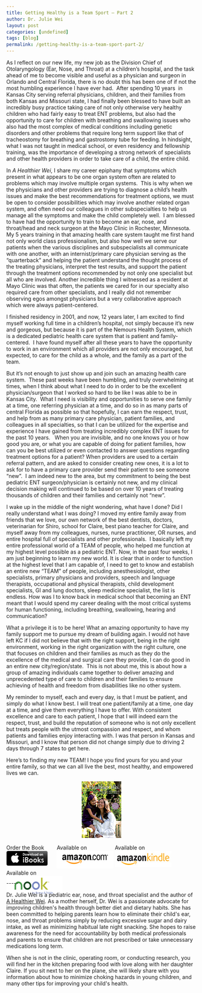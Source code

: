 ```yaml
---
title: Getting Healthy is a Team Sport – Part 2
author: Dr. Julie Wei
layout: post
categories: [undefined]
tags: [blog]
permalink: /getting-healthy-is-a-team-sport-part-2/
---
```

As I reflect on our new life, my new job as the Division Chief of Otolaryngology (Ear, Nose, and Throat) at a children’s hospital, and the task ahead of me to become visible and useful as a physician and surgeon in Orlando and Central Florida, there is no doubt this has been one of if not the most humbling experience I have ever had.  After spending 10 years  in Kansas City serving referral physicians, children, and their families from both Kansas and Missouri state, I had finally been blessed to have built an incredibly busy practice taking care of not only otherwise very healthy children who had fairly easy to treat ENT problems, but also had the opportunity to care for children with breathing and swallowing issues who also had the most complex of medical conditions including genetic disorders and other problems that require long term support like that of tracheostomy for breathing and gastrostomy tube for feeding. In hindsight, what I was not taught in medical school, or even residency and fellowship training, was the importance of developing a strong network of specialists and other health providers in order to take care of a child, the entire child.

In *A Healthier Wei*, I share my career epiphany that symptoms which present in what appears to be one organ system often are related to problems which may involve multiple organ systems.  This is why when we the physicians and other providers are trying to diagnose a child’s health issues and make the best recommendations for treatment options, we must be open to consider possibilities which may involve another related organ system, and often need our colleagues in other subspecialties to help us manage all the symptoms and make the child completely well.  I am blessed to have had the opportunity to train to become an ear, nose, and throat/head and neck surgeon at the Mayo Clinic in Rochester, Minnesota. My 5 years training in that amazing health care system taught me first hand not only world class professionalism, but also how well we serve our patients when the various disciplines and subspecialists all communicate with one another, with an internist/primary care physician serving as the “quarterback” and helping the patient understand the thought process of the treating physicians, interpret the test results, and support the patient  through the treatment options recommended by not only one specialist but all who are involved. Another incredible thing I witnessed as a resident at Mayo Clinic was that often, the patients we cared for in our specialty also required care from other specialists, and I really did not remember observing egos amongst physicians but a very collaborative approach which were always patient-centered.

I finished residency in 2001, and now, 12 years later, I am excited to find myself working full time in a children’s hospital, not simply because it’s new and gorgeous, but because it is part of the Nemours Health System, which is a dedicated pediatric health care system that is patient and family-centered.  I have found myself after all these years to have the opportunity to work in an environment which all providers are not only encouraged, but expected, to care for the child as a whole, and the family as a part of the team.

But it’s not enough to just show up and join such an amazing health care system.  These past weeks have been humbling, and truly overwhelming at times, when I think about what I need to do in order to be the excellent physician/surgeon that I worked so hard to be like I was able to be in Kansas City.  What I need is visibility and opportunities to serve one family at a time, one referring physician at a time, and do so in as many parts of central Florida as possible so that hopefully, I can earn the respect, trust, and help from as many primary care physician, patient families, and colleagues in all specialties, so that I can be utilized for the expertise and experience I have gained from treating incredibly complex ENT issues for the past 10 years.   When you are invisible, and no one knows you or how good you are, or what you are capable of doing for patient families, how can you be best utilized or even contacted to answer questions regarding treatment options for a patient? When providers are used to a certain referral pattern, and are asked to consider creating new ones, it is a lot to ask for to have a primary care provider send their patient to see someone “new”.  I am indeed new to the area, but my commitment to being the best pediatric ENT surgeon/physician is certainly not new, and my clinical decision making will continued to be based on over 10 years of treating thousands of children and their families and certainly not “new”.

I wake up in the middle of the night wondering, what have I done? Did I really understand what I was doing? I moved my entire family away from friends that we love, our own network of the best dentists, doctors, veterinarian for Shiro, school for Claire, best piano teacher for Claire, and myself away from my colleagues, nurses, nurse practitioner, OR nurses, and entire hospital full of specialists and other professionals.  I basically left my entire professional world of a TEAM of people, who helped me function at my highest level possible as a pediatric ENT. Now, in the past four weeks, I am just beginning to learn my new world. It is clear that in order to function at the highest level that I am capable of, I need to get to know and establish an entire new “TEAM” of people, including anesthesiologist, other specialists, primary physicians and providers, speech and language therapists, occupational and physical therapists, child development specialists, GI and lung doctors, sleep medicine specialist, the list is endless. How was I to know back in medical school that becoming an ENT meant that I would spend my career dealing with the most critical systems for human functioning, including breathing, swallowing, hearing and communication?

What a privilege it is to be here! What an amazing opportunity to have my family support me to pursue my dream of building again. I would not have left KC if I did not believe that with the right support, being in the right environment, working in the right organization with the right culture, one that focuses on children and their families as much as they do the excellence of the medical and surgical care they provide, I can do good in an entire new city/region/state.  This is not about me, this is about how a group of amazing individuals came together to deliver amazing and unprecedented type of care to children and their families to ensure achieving of health and freedom from disabilities like no other system.

My reminder to myself, each and every day, is that I must be patient, and simply do what I know best. I will treat one patient/family at a time, one day at a time, and give them everything I have to offer. With consistent excellence and care to each patient, I hope that I will indeed earn the respect, trust, and build the reputation of someone who is not only excellent but treats people with the utmost compassion and respect, and whom patients and families enjoy interacting with. I was that person in Kansas and Missouri, and I know that person did not change simply due to driving 2 days through 7 states to get here.

Here’s to finding my new TEAM! I hope you find yours for you and your entire family, so that we can all live the best, most healthy, and empowered lives we can.

<span style="width:105px;display:table;margin:0 auto;"><a href="the-book/"><img src="/wp-content/uploads/2014/04/AHealthierWei_cover_150.png" /></a></span>

<p style="height:80px">
  <span style="width:130px;display:inline-block;vertical-align:top;"> Order the Book <a href="https://itunes.apple.com/us/book/a-healthier-wei/id806784060?ls=1&mt=11#" target="_blank" > <img class="size-full wp-image-944" alt="Apple iBooks" title="Apple iBooks" src="/wp-content/uploads/2014/02/Download_on_iBooks_Badge_US-UK_110x40_090513.png" width="110" height="40" /></a> </span> <span style="width:150px;display:inline-block;vertical-align:top;">Available on <a href="http://amzn.to/1fSNqeb" target="_blank" > <img class="size-full wp-image-945" alt="Amazon.com" title="Amazon.com" src="/wp-content/uploads/2014/02/amazon_com_logo_160.jpg" width="160" height="47" /> </a> </span> <span  style="width:150px;display:inline-block;vertical-align:top;">Available on <a href="http://amzn.to/1eHEfNl" target="_blank" > <img class="size-full wp-image-946" alt="Amazon Kindle" title="Amazon Kindle" src="/wp-content/uploads/2014/02/kindle_logo_160.jpg" width="160" height="43" /> </a> </span> <span style="width:150px;display:inline-block;vertical-align:top;">Available on <a href="http://www.barnesandnoble.com/w/a-healthier-wei-julie-wei/1118260302?ean=2940148244592&itm=1&usri=2940148244592" target="_blank" > <img class="size-full wp-image-947" alt="Nook" title="Nook" src="/wp-content/uploads/2014/02/nook_logo_160.png" width="160" height="52" /></a> </span>
</p>

\-----

Dr. Julie Wei is a pediatric ear, nose, and throat specialist and the author of [A Healthier Wei][1]. As a mother herself, Dr. Wei is a passionate advocate for improving children's health through better diet and dietary habits. She has been committed to helping parents learn how to eliminate their child's ear, nose, and throat problems simply by reducing excessive sugar and dairy intake, as well as minimizing habitual late night snacking. She hopes to raise awareness for the need for accountability by both medical professionals and parents to ensure that children are not prescribed or take unnecessary medications long term. 

When she is not in the clinic, operating room, or conducting research, you will find her in the kitchen preparing food with love along with her daughter Claire. If you sit next to her on the plane, she will likely share with you information about how to minimize choking hazards in young children, and many other tips for improving your child's health.

 [1]: the-book